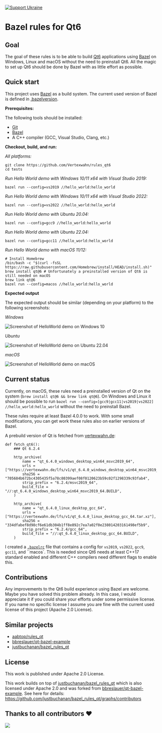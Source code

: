 
<!--
SPDX-FileCopyrightText: 2022 Julian Amann <dev@vertexwahn.de>
SPDX-License-Identifier: Apache-2.0
-->

[![Support Ukraine](https://img.shields.io/badge/Support-Ukraine-FFD500?style=flat&labelColor=005BBB)](https://opensource.fb.com/support-ukraine)

# Bazel rules for Qt6

## Goal 

The goal of these rules is to be able to build [Qt6](https://www.qt.io/product/qt6) applications using [Bazel](https://bazel.build/) on Windows, 
Linux and macOS without the need to preinstall Qt6. 
All the magic to set up Qt6 should be done by Bazel with as little effort as possible.

## Quick start

This project uses [Bazel](https://bazel.build/) as a build system. 
The current used version of Bazel is defined in [.bazelversion](tests/.bazelversion).

**Prerequisites:**

The following tools should be installed:
- [Git](https://git-scm.com/)
- [Bazel](https://bazel.build/install)
- A C++ compiler (GCC, Visual Studio, Clang, etc.)

**Checkout, build, and run:**

*All platforms:*

```shell
git clone https://github.com/Vertexwahn/rules_qt6
cd tests
```

*Run Hello World demo with Windows 10/11 x64 with Visual Studio 2019:*

```shell
bazel run --config=vs2019 //hello_world:hello_world
```

*Run Hello World demo with Windows 10/11 x64 with Visual Studio 2022:*

```shell
bazel run --config=vs2022 //hello_world:hello_world
```

*Run Hello World demo with Ubuntu 20.04:*

```shell
bazel run --config=gcc9 //hello_world:hello_world
```

*Run Hello World demo with Ubuntu 22.04:*

```shell
bazel run --config=gcc11 //hello_world:hello_world
```

*Run Hello World demo with macOS 11/12:*

```shell
# Install Homebrew
/bin/bash -c "$(curl -fsSL https://raw.githubusercontent.com/Homebrew/install/HEAD/install.sh)"
brew install qt@6 # Unfortunately a preinstalled version of Qt6 is still needed on macOS 
brew link qt@6
bazel run --config=macos //hello_world:hello_world
```

**Expected output**

The expected output should be similar (depending on your platform) to the following screenshots:

*Windows*

![Screenshot of HelloWorld demo on Windows 10](/docs/screenshots/hello_world_Windows11.png)

*Ubuntu*

![Screenshot of HelloWorld demo on Ubuntu 22.04](/docs/screenshots/hello_world_Ubuntu20.04.png)

*macOS*

![Screenshot of HelloWorld demo on macOS](/docs/screenshots/hello_world_macOS12.png)

## Current status

Currently, on macOS, these rules need a preinstalled version of Qt on the system (`brew install qt@6 && brew link qt@6`).
On Windows and Linux it should be possible to run `bazel run --config=[gcc9|gcc11|vs2019|vs2022] //hello_world:hello_world` without the need to preinstall Bazel.

These rules require at least Bazel 4.0.0 to work.
With some small modifications, you can get work these rules also on earlier versions of Bazel.

A prebuild version of Qt is fetched from [vertexwahn.de](https://vertexwahn.de/):

```starlark
def fetch_qt6():
    ### Qt 6.2.4

    http_archive(
        name = "qt_6.4.0_windows_desktop_win64_msvc2019_64",
        urls = ["https://vertexwahn.de/lfs/v1/qt_6.4.0_windows_desktop_win64_msvc2019_64.zip"],
        sha256 = "705684b672bc4305435f5a78c80399aef08f0120623b59c02f1298339c93fab4",
        strip_prefix = "6.2.4/msvc2019_64",
        build_file = "//:qt_6.4.0_windows_desktop_win64_msvc2019_64.BUILD",
    )

    http_archive(
        name = "qt_6.4.0_linux_desktop_gcc_64",
        urls = ["https://vertexwahn.de/lfs/v1/qt_6.4.0_linux_desktop_gcc_64.tar.xz"],
        sha256 = "334dfabef8d98cf6e61db304b1ff8e892c7ea7a02f0e238014203161498ef5b9",
        strip_prefix = "6.2.4/gcc_64",
        build_file = "//:qt_6.4.0_linux_desktop_gcc_64.BUILD",
    )
```

I created a [`.bazelrc`](tests/.bazelrc) file that contains a config for `vs2019`, `vs2022`, `gcc9`, `gcc11`, and ``macos`. 
This is needed since Qt6 needs at least C++17 standard enabled and different C++ compilers need different flags to enable this.

## Contributions

Any improvements to the Qt6 build experience using Bazel are welcome. 
Maybe you have solved this problem already. 
In this case, 
I would appreciate it if you could share your efforts under some permissive license.
If you name no specific license I assume you are fine with the current used license of this project (Apache 2.0 License).

## Similar projects

- [aabtop/rules_qt](https://github.com/aabtop/rules_qt)
- [bbreslauer/qt-bazel-example](https://github.com/bbreslauer/qt-bazel-example)
- [justbuchanan/bazel_rules_qt](https://github.com/justbuchanan/bazel_rules_qt)

## License

This work is published under Apache 2.0 License.

This work builds on top of [justbuchanan/bazel_rules_qt](https://github.com/justbuchanan/bazel_rules_qt) which is also licensed under Apache 2.0 and 
was forked from [bbreslauer/qt-bazel-example](https://github.com/bbreslauer/qt-bazel-example).
See here for details: https://github.com/justbuchanan/bazel_rules_qt/graphs/contributors

## Thanks to all contributors ❤

 <a href = "https://github.com/Vertexwahn/rules_qt6/graphs/contributors">
   <img src = "https://contrib.rocks/image?repo=Vertexwahn/rules_qt6"/>
 </a>
